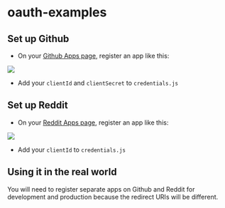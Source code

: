 # oauth-examples

## Set up Github

- On your [Github Apps page](https://github.com/settings/applications), register an app like this:

![](http://url.brentvatne.ca/1bXD0.png)

- Add your `clientId` and `clientSecret` to `credentials.js`

## Set up Reddit

- On your [Reddit Apps page](https://www.reddit.com/prefs/apps), register an app like this:

![](http://url.brentvatne.ca/12nFh.png)

- Add your `clientId` to `credentials.js`

## Using it in the real world

You will need to register separate apps on Github and Reddit for
development and production because the redirect URIs will be different.
